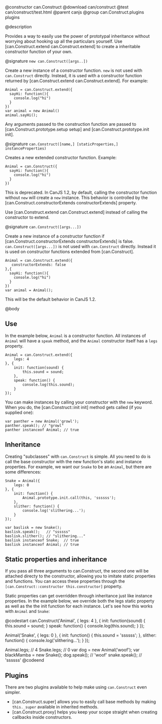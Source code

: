 @constructor can.Construct
@download can/construct
@test can/construct/test.html
@parent canjs
@group can.Construct.plugins plugins

@description 

Provides a way to easily use the power of prototypal inheritance 
without worrying about hooking up all the particulars yourself. Use
[can.Construct.extend can.Construct.extend] to create a inheritable
constructor function of your own.


@signature `new can.Construct([args..])`

Create a new instance of a constructor function. `new` is not
used with `can.Construct` directly. Instead, it is used with a constructor 
function returned by [can.Construct.extend can.Construct.extend]. For
example:

    Animal = can.Construct.extend({
      sayHi: function(){
        console.log("hi")
      }
    })
    var animal = new Animal()
    animal.sayHi();
    
Any arguments passed to the construction function are passed 
to [can.Construct.prototype.setup setup] and [can.Construct.prototype.init init].

@signature `can.Construct([name,] [staticProperties,] instanceProperties)`

Creates a new extended constructor function. Example:

    Animal = can.Construct({
      sayHi: function(){
        console.log("hi")
      }
    })
    
This is deprecated. In CanJS 1.2, by default, calling the constructor function
without `new` will create a `new` instance.  This behavior is controlled
by the [can.Construct.constructorExtends constructorExtends] property.

Use [can.Construct.extend can.Construct.extend] 
instead of calling the constructor to extend.

@signature `can.Construct([args...])`

Create a new instance of a constructor function if
[can.Construct.constructorExtends constructorExtends] is 
false. `can.Construct([args...])` is not used with `can.Construct`
directly. Instead it is used on constructor functions
extended from [can.Construct].

    Animal = can.Construct.extend({
       constructorExtends: false
    },{
      sayHi: function(){
        console.log("hi")
      }
    })
    var animal = Animal();


This will be the default behavior in CanJS 1.2.



@body


## Use

In the example below, `Animal` is a constructor function. All instances of `Animal` will have a `speak`
method, and the `Animal` constructor itself has a `legs` property.


    Animal = can.Construct.extend({
        legs: 4
    }, {
        init: function(sound) {
            this.sound = sound;
        },
        speak: function() {
            console.log(this.sound);
        }
    });


You can make instances by calling your constructor with the `new` keyword. When you do, the [can.Construct::init init]
method gets called (if you supplied one):

    var panther = new Animal('growl');
    panther.speak(); // "growl"
    panther instanceof Animal; // true


## Inheritance

Creating "subclasses" with `can.Construct` is simple. All you need to do is call the base constructor
with the new function's static and instance properties. For example, we want our `Snake` to
be an `Animal`, but there are some differences:


    Snake = Animal({
        legs: 0
    }, {
        init: function() {
            Animal.prototype.init.call(this, 'ssssss');
        },
        slither: function() {
            console.log('slithering...');
        }
    });
    
    var baslisk = new Snake();
    baslisk.speak();   // "ssssss"
    baslisk.slither(); // "slithering..."
    baslisk instanceof Snake;  // true
    baslisk instanceof Animal; // true


## Static properties and inheritance

If you pass all three arguments to can.Construct, the second one will be attached directy to the
constructor, allowing you to imitate static properties and functions. You can access these
properties through the `[can.Construct::constructor this.constructor]` property.

Static properties can get overridden through inheritance just like instance properties. In the example below,
we override both the legs static property as well as the the init function for each instance.
 Let's see
how this works with `Animal` and `Snake`:

@codestart
can.Construct('Animal', {
    legs: 4
}, {
    init: function(sound) {
        this.sound = sound;
    }
    speak: function() {
        console.log(this.sound);
    }
});

Animal('Snake', {
    legs: 0
}, {
    init: function() {
        this.sound = 'ssssss';
    },
    slither: function() {
        console.log('slithering...');
    }
});

Animal.legs; // 4
Snake.legs; // 0
var dog = new Animal('woof');
var blackMamba = new Snake();
dog.speak(); // 'woof'
snake.speak(); // 'ssssss'
@codeend

## Plugins

There are two plugins available to help make using `can.Construct` even simpler.

-   [can.Construct.super] allows you to easily call base methods by making `this._super` available in inherited methods.
-   [can.Construct.proxy] helps you keep your scope straight when creating callbacks inside constructors.